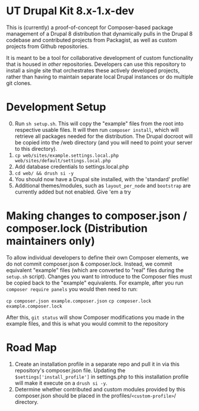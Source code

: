 # UT Drupal Kit 8.x-1.x-dev
This is (currently) a proof-of-concept for Composer-based package management of
a Drupal 8 distribution that dynamically pulls in the Drupal 8 codebase and
contributed projects from Packagist, as well as custom projects from Github
repositories.

It is meant to be a tool for collaborative development of custom functionality
that is housed in *other* repositories. Developers can use this repository to
install a single site that orchestrates these actively developed projects,
rather than having to maintain separate local Drupal instances or do multiple
git clones.

# Development Setup
0. Run `sh setup.sh`. This will copy the "example" files from the root into
respective usable files. It will then run `composer install`, which will
retrieve all packages needed for the distribution. The Drupal docroot will be
copied into the /web directory (and you will need to point your server to
this directory).
2. `cp web/sites/example.settings.local.php web/sites/default/settings.local.php`
3. Add database credentials to settings.local.php
4. `cd web/ && drush si -y`
5. You should now have a Drupal site installed, with the 'standard' profile!
6. Additional themes/modules, such as `layout_per_node` and `bootstrap` are
currently added but not enabled. Give 'em a try

# Making changes to composer.json / composer.lock (Distribution maintainers only)
To allow individual developers to define their own Composer elements, we do not
commit composer.json & composer.lock. Instead, we commit equivalent "example"
files (which are converted to "real" files during the `setup.sh` script).
Changes you want to introduce to the Composer files must be copied back
to the "example" equivalents. For example, after you run `composer require panels`
you would then need to run:

`cp composer.json example.composer.json`
`cp composer.lock example.composer.lock`

After this, `git status` will show Composer modifications you made in the
example files, and this is what you would commit to the repository
# Road Map
1. Create an installation profile in a separate repo and pull it in via this
repository's composer.json file. Updating the `$settings['install_profile']` in
settings.php to this installation profile will make it execute on a
`drush si -y`.
2. Determine whether contributed and custom modules provided by this
composer.json should be placed in the profiles/`<custom-profile>`/ directory.
